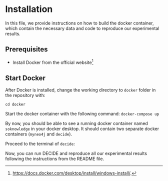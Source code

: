 # Installation
In this file, we provide instructions on how to build the docker container, which contain the necessary data and code to reproduce our experimental results.

## Prerequisites

 - Install Docker from the official website[^fn1]
 
 [^fn1]: https://docs.docker.com/desktop/install/windows-install/.

## Start Docker 
After Docker is installed,  change the working directory to `docker` folder in the repository with:

`cd docker`

Start the docker container with the following command:
`docker-compose up`

By now, you should be able to see a running docker container named `soknowledge` in your docker desktop. It should contain two separate docker containers (`myneo4j` and `decide`). 

Proceed to the terminal of `decide`:

Now, you can run DECIDE and reproduce all our experimental results following the instructions from the README file.
